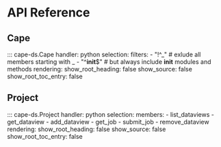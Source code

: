 # API Reference

## Cape
::: cape-ds.Cape
    handler: python
    selection:
        filters:
            - "!^_"  # exlude all members starting with _
            - "^__init__$"  # but always include __init__ modules and methods
    rendering:
      show_root_heading: false
      show_source: false
      show_root_toc_entry: false

## Project
::: cape-ds.Project
    handler: python
    selection:
        members:
            - list_dataviews
            - get_dataview
            - add_dataview
            - get_job
            - submit_job
            - remove_dataview
    rendering:
      show_root_heading: false
      show_source: false
      show_root_toc_entry: false
